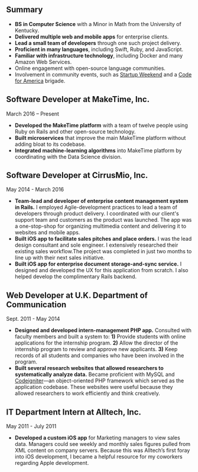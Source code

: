 ## Summary

- **BS in Computer Science** with a Minor in Math from the University of Kentucky.
- **Delivered multiple web and mobile apps** for enterprise clients.
- **Lead a small team of developers** through one such project delivery.
- **Proficient in many languages**, including Swift, Ruby, and JavaScript.
- **Familiar with infrastructure technology**, including Docker and many Amazon Web Services.
- Online engagement with open-source language communities.
- Involvement in community events, such as [Startup Weekend](http://startupweekend.org) and a [Code for America](http://www.codeforamerica.org/) brigade.

## Software Developer at MakeTime, Inc.

March 2016 – Present

- **Developed the MakeTime platform** with a team of twelve people using Ruby on Rails and other open-source technology.
- **Built microservices** that improve the main MakeTime platform without adding bloat to its codebase.
- **Integrated machine-learning algorithms** into MakeTime platform by coordinating with the Data Science division.

## Software Developer at CirrusMio, Inc.

May 2014 - March 2016

- **Team-lead and developer of enterprise content management system in Rails.** I employed Agile-development practices to lead a team of developers through product delivery. I coordinated with our client's support team and customers as the product was launched. The app was a one-stop-shop for organizing multimedia content and delivering it to websites and mobile apps.
- **Built iOS app to facilitate sales pitches and place orders.** I was the lead design consultant and sole engineer. I extensively researched their existing sales workflow.The project was completed in just two months to line up with their next sales initiative.
- **Built iOS app for enterprise document storage-and-sync service.** I designed and developed the UX for this application from scratch. I also helped develop the complimentary Rails backend.

## Web Developer at U.K. Department of Communication

Sept. 2011 - May 2014

- **Designed and developed intern-management PHP app.** Consulted with faculty members and built a system to: **1)** Provide students with online applications for the internship program. **2)** Allow the director of the internship program to review and approve new applicants. **3)** Keep records of all students and companies who have been involved in the program.
- **Built several research websites that allowed researchers to systematically analyze data.** Became proficient with MySQL and [Codeigniter](http://ellislab.com/codeigniter)—an object-oriented PHP framework which served as the application codebase. These websites were useful because they allowed researchers to work efficiently and think creatively.

## IT Department Intern at Alltech, Inc.

May 2011 - July 2011

- **Developed a custom iOS app** for Marketing managers to view sales data. Managers could see weekly and monthly sales figures pulled from XML content on company servers. Because this was Alltech’s first foray into iOS development, I became a helpful resource for my coworkers regarding Apple development.
